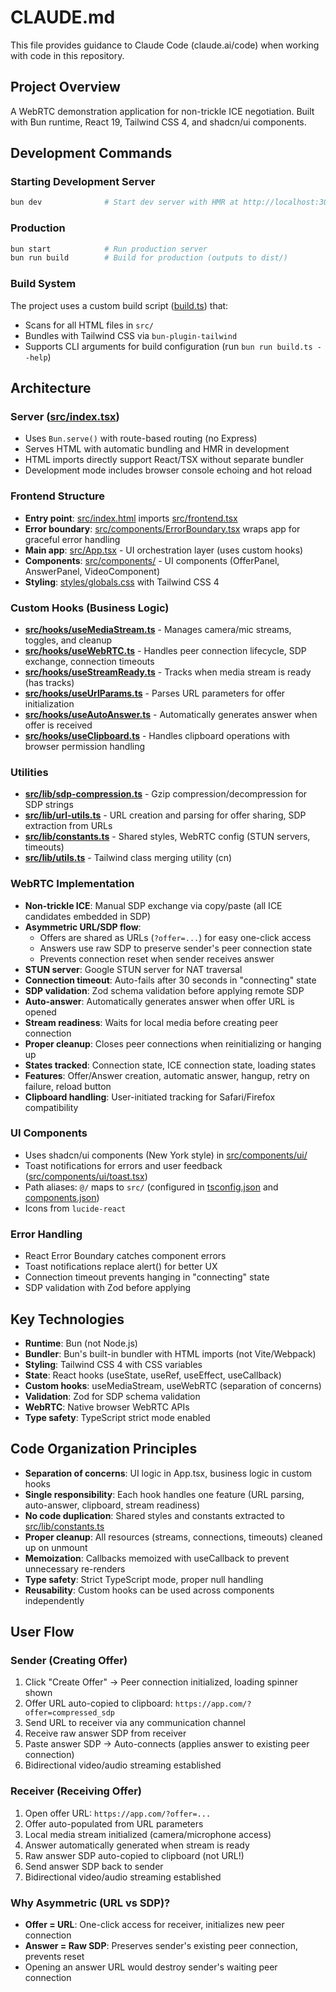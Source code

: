 # CLAUDE.md

This file provides guidance to Claude Code (claude.ai/code) when working with code in this repository.

## Project Overview

A WebRTC demonstration application for non-trickle ICE negotiation. Built with Bun runtime, React 19, Tailwind CSS 4, and shadcn/ui components.

## Development Commands

### Starting Development Server
```bash
bun dev              # Start dev server with HMR at http://localhost:3000
```

### Production
```bash
bun start            # Run production server
bun run build        # Build for production (outputs to dist/)
```

### Build System
The project uses a custom build script ([build.ts](build.ts)) that:
- Scans for all HTML files in `src/`
- Bundles with Tailwind CSS via `bun-plugin-tailwind`
- Supports CLI arguments for build configuration (run `bun run build.ts --help`)

## Architecture

### Server ([src/index.tsx](src/index.tsx))
- Uses `Bun.serve()` with route-based routing (no Express)
- Serves HTML with automatic bundling and HMR in development
- HTML imports directly support React/TSX without separate bundler
- Development mode includes browser console echoing and hot reload

### Frontend Structure
- **Entry point**: [src/index.html](src/index.html) imports [src/frontend.tsx](src/frontend.tsx)
- **Error boundary**: [src/components/ErrorBoundary.tsx](src/components/ErrorBoundary.tsx) wraps app for graceful error handling
- **Main app**: [src/App.tsx](src/App.tsx) - UI orchestration layer (uses custom hooks)
- **Components**: [src/components/](src/components/) - UI components (OfferPanel, AnswerPanel, VideoComponent)
- **Styling**: [styles/globals.css](styles/globals.css) with Tailwind CSS 4

### Custom Hooks (Business Logic)
- **[src/hooks/useMediaStream.ts](src/hooks/useMediaStream.ts)** - Manages camera/mic streams, toggles, and cleanup
- **[src/hooks/useWebRTC.ts](src/hooks/useWebRTC.ts)** - Handles peer connection lifecycle, SDP exchange, connection timeouts
- **[src/hooks/useStreamReady.ts](src/hooks/useStreamReady.ts)** - Tracks when media stream is ready (has tracks)
- **[src/hooks/useUrlParams.ts](src/hooks/useUrlParams.ts)** - Parses URL parameters for offer initialization
- **[src/hooks/useAutoAnswer.ts](src/hooks/useAutoAnswer.ts)** - Automatically generates answer when offer is received
- **[src/hooks/useClipboard.ts](src/hooks/useClipboard.ts)** - Handles clipboard operations with browser permission handling

### Utilities
- **[src/lib/sdp-compression.ts](src/lib/sdp-compression.ts)** - Gzip compression/decompression for SDP strings
- **[src/lib/url-utils.ts](src/lib/url-utils.ts)** - URL creation and parsing for offer sharing, SDP extraction from URLs
- **[src/lib/constants.ts](src/lib/constants.ts)** - Shared styles, WebRTC config (STUN servers, timeouts)
- **[src/lib/utils.ts](src/lib/utils.ts)** - Tailwind class merging utility (cn)

### WebRTC Implementation
- **Non-trickle ICE**: Manual SDP exchange via copy/paste (all ICE candidates embedded in SDP)
- **Asymmetric URL/SDP flow**:
  - Offers are shared as URLs (`?offer=...`) for easy one-click access
  - Answers use raw SDP to preserve sender's peer connection state
  - Prevents connection reset when sender receives answer
- **STUN server**: Google STUN server for NAT traversal
- **Connection timeout**: Auto-fails after 30 seconds in "connecting" state
- **SDP validation**: Zod schema validation before applying remote SDP
- **Auto-answer**: Automatically generates answer when offer URL is opened
- **Stream readiness**: Waits for local media before creating peer connection
- **Proper cleanup**: Closes peer connections when reinitializing or hanging up
- **States tracked**: Connection state, ICE connection state, loading states
- **Features**: Offer/Answer creation, automatic answer, hangup, retry on failure, reload button
- **Clipboard handling**: User-initiated tracking for Safari/Firefox compatibility

### UI Components
- Uses shadcn/ui components (New York style) in [src/components/ui/](src/components/ui/)
- Toast notifications for errors and user feedback ([src/components/ui/toast.tsx](src/components/ui/toast.tsx))
- Path aliases: `@/` maps to `src/` (configured in [tsconfig.json](tsconfig.json) and [components.json](components.json))
- Icons from `lucide-react`

### Error Handling
- React Error Boundary catches component errors
- Toast notifications replace alert() for better UX
- Connection timeout prevents hanging in "connecting" state
- SDP validation with Zod before applying

## Key Technologies

- **Runtime**: Bun (not Node.js)
- **Bundler**: Bun's built-in bundler with HTML imports (not Vite/Webpack)
- **Styling**: Tailwind CSS 4 with CSS variables
- **State**: React hooks (useState, useRef, useEffect, useCallback)
- **Custom hooks**: useMediaStream, useWebRTC (separation of concerns)
- **Validation**: Zod for SDP schema validation
- **WebRTC**: Native browser WebRTC APIs
- **Type safety**: TypeScript strict mode enabled

## Code Organization Principles

- **Separation of concerns**: UI logic in App.tsx, business logic in custom hooks
- **Single responsibility**: Each hook handles one feature (URL parsing, auto-answer, clipboard, stream readiness)
- **No code duplication**: Shared styles and constants extracted to [src/lib/constants.ts](src/lib/constants.ts)
- **Proper cleanup**: All resources (streams, connections, timeouts) cleaned up on unmount
- **Memoization**: Callbacks memoized with useCallback to prevent unnecessary re-renders
- **Type safety**: Strict TypeScript mode, proper null handling
- **Reusability**: Custom hooks can be used across components independently

## User Flow

### Sender (Creating Offer)
1. Click "Create Offer" → Peer connection initialized, loading spinner shown
2. Offer URL auto-copied to clipboard: `https://app.com/?offer=compressed_sdp`
3. Send URL to receiver via any communication channel
4. Receive raw answer SDP from receiver
5. Paste answer SDP → Auto-connects (applies answer to existing peer connection)
6. Bidirectional video/audio streaming established

### Receiver (Receiving Offer)
1. Open offer URL: `https://app.com/?offer=...`
2. Offer auto-populated from URL parameters
3. Local media stream initialized (camera/microphone access)
4. Answer automatically generated when stream is ready
5. Raw answer SDP auto-copied to clipboard (not URL!)
6. Send answer SDP back to sender
7. Bidirectional video/audio streaming established

### Why Asymmetric (URL vs SDP)?
- **Offer = URL**: One-click access for receiver, initializes new peer connection
- **Answer = Raw SDP**: Preserves sender's existing peer connection, prevents reset
- Opening an answer URL would destroy sender's waiting peer connection
